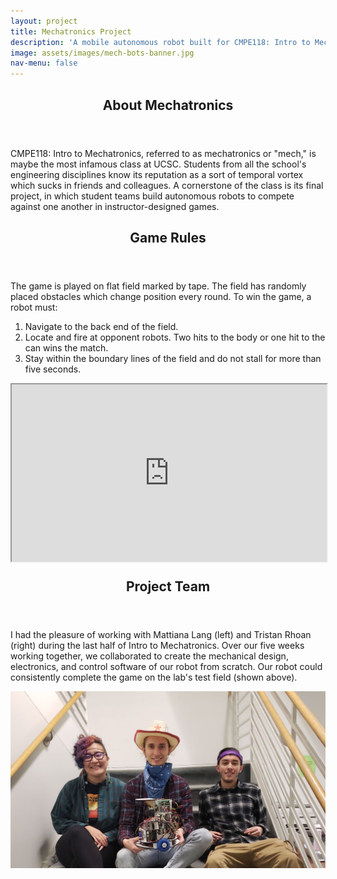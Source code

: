 ```yaml
---
layout: project
title: Mechatronics Project
description: 'A mobile autonomous robot built for CMPE118: Intro to Mechatronics.'
image: assets/images/mech-bots-banner.jpg
nav-menu: false
---
```


<!-- <section id="about">
	<div class="inner">
		<header class="major">
			<h2>Checkoff Video</h2>
		</header>
	</div>
</section> -->

<section id="about">
	<div class="inner">
		<header class="major">
				<h2>About Mechatronics</h2>
			</header>
		<p>CMPE118: Intro to Mechatronics, referred to as mechatronics or "mech," is maybe the most infamous class at UCSC. Students from all the school's engineering disciplines know its reputation as a sort of temporal vortex which sucks in friends and colleagues. A cornerstone of the class is its final project, in which student teams build autonomous robots to compete against one another in instructor-designed games.</p>
	</div>
</section>

<section id="rules">
	<div class="inner">
		<header class="major">
			<h2>Game Rules</h2>
		</header>
		<div class="row">
			<div class="7u 12u$(medium)">
				<p>The game is played on flat field marked by tape. The field has randomly placed obstacles which change position every round. To win the game, a robot must:</p>
				<ol>
					<li>Navigate to the back end of the field.</li>
					<li>Locate and fire at opponent robots. Two hits to the body or one hit to the can wins the match.</li>
					<li>Stay within the boundary lines of the field and do not stall for more than five seconds.</li>
				</ol>
			</div>
			<div class="5u$ 12u$(medium)">
				<div align="right" style="position:relative; width:100%; height:0px; padding-bottom:56.25%">
					<iframe src="https://drive.google.com/file/d/1Tj-PVqJTNC0hqsFZBgiU8-32OnltNKka/preview" allowfullscreen style="position:absolute; left:0; top:0; width:100%; height:100%"></iframe>
				</div>
			</div>
		</div>
	</div>
</section>

<section id="rules">
	<div class="inner">
		<header class="major">
			<h2>Project Team</h2>
		</header>
		<div class="row">
			<div class="7u 12u$(medium)">
				<p>I had the pleasure of working with Mattiana Lang (left) and Tristan Rhoan (right) during the last half of Intro to Mechatronics. Over our five weeks working together, we collaborated to create the mechanical design, electronics, and control software of our robot from scratch. Our robot could consistently complete the game on the lab's test field (shown above).</p>
			</div>
			<div class="5u$ 12u$(medium)">
				<span class="image fit"><img src="assets/images/mech-team.jpg" alt="" /></span>
			</div>
		</div>
	</div>
</section>